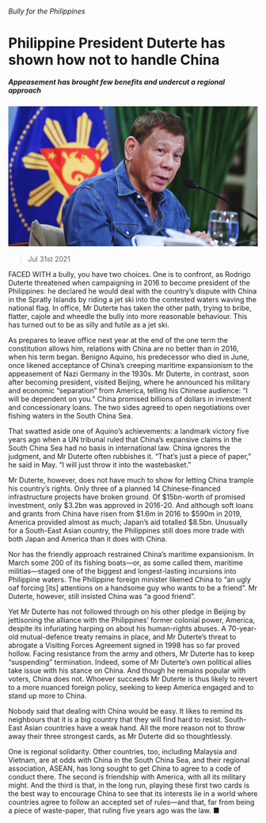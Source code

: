###### Bully for the Philippines

# Philippine President Duterte has shown how not to handle China 

##### Appeasement has brought few benefits and undercut a regional approach 

![image](images/20210731_LDP001_0.jpg) 

> Jul 31st 2021 

FACED WITH a bully, you have two choices. One is to confront, as Rodrigo Duterte threatened when campaigning in 2016 to become president of the Philippines: he declared he would deal with the country’s dispute with China in the Spratly Islands by riding a jet ski into the contested waters waving the national flag. In office, Mr Duterte has taken the other path, trying to bribe, flatter, cajole and wheedle the bully into more reasonable behaviour. This has turned out to be as silly and futile as a jet ski.

As  prepares to leave office next year at the end of the one term the constitution allows him, relations with China are no better than in 2016, when his term began. Benigno Aquino, his predecessor who died in June, once likened acceptance of China’s creeping maritime expansionism to the appeasement of Nazi Germany in the 1930s. Mr Duterte, in contrast, soon after becoming president, visited Beijing, where he announced his military and economic “separation” from America, telling his Chinese audience: “I will be dependent on you.” China promised billions of dollars in investment and concessionary loans. The two sides agreed to open negotiations over fishing waters in the South China Sea.


That swatted aside one of Aquino’s achievements: a landmark victory five years ago when a UN tribunal ruled that China’s expansive claims in the South China Sea had no basis in international law. China ignores the judgment, and Mr Duterte often rubbishes it. “That’s just a piece of paper,” he said in May. “I will just throw it into the wastebasket.”

Mr Duterte, however, does not have much to show for letting China trample his country’s rights. Only three of a planned 14 Chinese-financed infrastructure projects have broken ground. Of $15bn-worth of promised investment, only $3.2bn was approved in 2016-20. And although soft loans and grants from China have risen from $1.6m in 2016 to $590m in 2019, America provided almost as much; Japan’s aid totalled $8.5bn. Unusually for a South-East Asian country, the Philippines still does more trade with both Japan and America than it does with China.

Nor has the friendly approach restrained China’s maritime expansionism. In March some 200 of its fishing boats—or, as some called them, maritime militias—staged one of the biggest and longest-lasting incursions into Philippine waters. The Philippine foreign minister likened China to “an ugly oaf forcing [its] attentions on a handsome guy who wants to be a friend”. Mr Duterte, however, still insisted China was “a good friend”.

Yet Mr Duterte has not followed through on his other pledge in Beijing by jettisoning the alliance with the Philippines’ former colonial power, America, despite its infuriating harping on about his human-rights abuses. A 70-year-old mutual-defence treaty remains in place, and Mr Duterte’s threat to abrogate a Visiting Forces Agreement signed in 1998 has so far proved hollow. Facing resistance from the army and others, Mr Duterte has to keep “suspending” termination. Indeed, some of Mr Duterte’s own political allies take issue with his stance on China. And though he remains popular with voters, China does not. Whoever succeeds Mr Duterte is thus likely to revert to a more nuanced foreign policy, seeking to keep America engaged and to stand up more to China.

Nobody said that dealing with China would be easy. It likes to remind its neighbours that it is a big country that they will find hard to resist. South-East Asian countries have a weak hand. All the more reason not to throw away their three strongest cards, as Mr Duterte did so thoughtlessly.

One is regional solidarity. Other countries, too, including Malaysia and Vietnam, are at odds with China in the South China Sea, and their regional association, ASEAN, has long sought to get China to agree to a code of conduct there. The second is friendship with America, with all its military might. And the third is that, in the long run, playing these first two cards is the best way to encourage China to see that its interests lie in a world where countries agree to follow an accepted set of rules—and that, far from being a piece of waste-paper, that ruling five years ago was the law. ■


